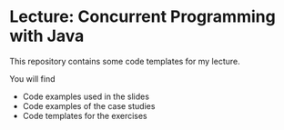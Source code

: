 # Lecture: Concurrent Programming with Java

This repository contains some code templates for my lecture.

You will find 
* Code examples used in the slides
* Code examples of the case studies
* Code templates for the exercises

